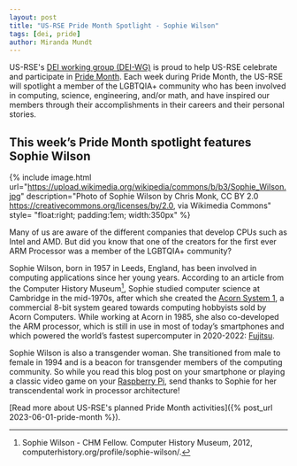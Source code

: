 ```yaml
---
layout: post
title: "US-RSE Pride Month Spotlight - Sophie Wilson"
tags: [dei, pride]
author: Miranda Mundt 
---
```


US-RSE's [DEI working group (DEI-WG)](https://us-rse.org/wg/dei/) is proud to
help US-RSE celebrate and participate in [Pride
Month](https://www.loc.gov/lgbt-pride-month/). Each week during Pride Month,
the US-RSE will spotlight a member of the LGBTQIA+ community who has been
involved in computing, science, engineering, and/or math, and have inspired our
members through their accomplishments in their careers and their personal
stories.

## This week’s Pride Month spotlight features Sophie Wilson

{% include image.html
url="https://upload.wikimedia.org/wikipedia/commons/b/b3/Sophie_Wilson.jpg"
description="Photo of Sophie Wilson by Chris Monk, CC BY 2.0
<https://creativecommons.org/licenses/by/2.0>, via Wikimedia Commons"
style= "float:right; padding:1em; width:350px" %}

Many of us are aware of the different companies that develop CPUs such as Intel
and AMD. But did you know that one of the creators for the first ever ARM
Processor was a member of the LGBTQIA+ community?

Sophie Wilson, born in 1957 in Leeds, England, has been involved in computing
applications since her young years. According to an article from the Computer
History Museum[^chm1], Sophie studied computer science at Cambridge in the
mid-1970s, after which she created the [Acorn System
1](https://www.computinghistory.org.uk/det/11288/Acorn-System-1/), a commercial
8-bit system geared towards computing hobbyists sold by Acorn Computers. While
working at Acorn in 1985, she also co-developed the ARM processor, which is
still in use in most of today’s smartphones and which powered the world’s
fastest supercomputer in 2020-2022:
[Fujitsu](https://www.arm.com/blogs/blueprint/fujitsu-a64fx-arm).

Sophie Wilson is also a transgender woman. She transitioned from male to female
in 1994 and is a beacon for transgender members of the computing community. So
while you read this blog post on your smartphone or playing a classic video
game on your [Raspberry
Pi](https://www.computerweekly.com/photostory/252503062/Important-LGBTQ-figures-who-shaped-techs-history/3/Sophie-Wilson),
send thanks to Sophie for her transcendental work in processor architecture!

[Read more about US-RSE's planned Pride Month
activities]({% post_url 2023-06-01-pride-month %}).

[^chm1]: Sophie Wilson - CHM Fellow. Computer History Museum, 2012,
    computerhistory.org/profile/sophie-wilson/.
